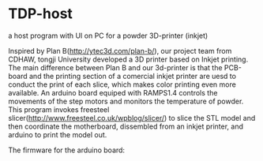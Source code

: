 # TDP-host
a host program with UI on PC for a powder 3D-printer (inkjet)

Inspired by Plan B(http://ytec3d.com/plan-b/), our project team from CDHAW, tongji University developed a 3D printer based on Inkjet printing. The main difference between Plan B and our 3d-printer is that the PCB-board and the printing section of a comercial inkjet printer are uesd to conduct the print of each slice, which makes color printing even more available. An arduino board equiped with RAMPS1.4 controls the movements of the step motors and monitors the temperature of powder.
This program invokes freesteel slicer(http://www.freesteel.co.uk/wpblog/slicer/) to slice the STL model and then coordinate the motherboard, dissembled from an inkjet printer, and arduino to print the model out. 

The firmware for the arduino board:
